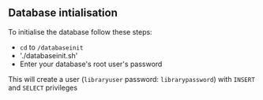 Database intialisation
----------------------

To initialise the database follow these steps:
- `cd` to `/databaseinit`
- './databaseinit.sh'
- Enter your database's root user's password

This will create a user (`libraryuser` password: `librarypassword`)
with `INSERT` and `SELECT` privileges
